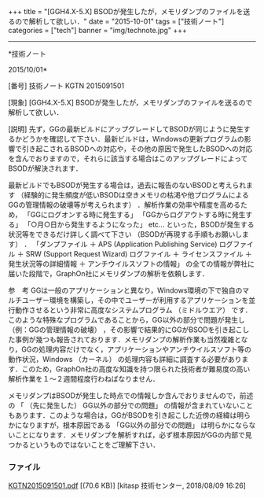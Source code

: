 ﻿+++
title = "[GGH4.X-5.X] BSODが発生したが，メモリダンプのファイルを送るので解析して欲しい．"
date = "2015-10-01"
tags = ["技術ノート"]
categories = ["tech"]
banner = "img/technote.jpg"
+++

-----------------------------------------------------------------------------------------------------------------------------

*技術ノート

2015/10/01*


[番号]
技術ノート KGTN 2015091501

[現象]
[GGH4.X-5.X]
BSODが発生したが，メモリダンプのファイルを送るので解析して欲しい．

[説明]
先ず，GGの最新ビルドにアップグレードしてBSODが同じように発生するかどうかを確認して下さい．最新ビルドは，Windowsの更新プログラムの影響で引き起こされるBSODへの対応や，その他の原因で発生したBSODへの対応を含んでおりますので，それらに該当する場合はこのアップグレードによってBSODが解決されます．

最新ビルドでもBSODが発生する場合は，過去に報告のないBSODと考えられます
（経験的に発生頻度が低いBSODは空きメモリの枯渇や他プログラムによるGGの管理情報の破壊等が考えられます）
．解析作業の効率や精度を高めるため， 「GGにログオンする時に発生する」
「GGからログアウトする時に発生する」 「○月○日から発生するようになった」
etc... といった，BSODが発生する状況等をできるだけ詳しく調べて下さい
（BSODが再現する手順もお願いします） ． 「ダンプファイル ＋ APS
(Application Publishing Service) ログファイル ＋ SRW (Support Request
Wizard) ログファイル ＋ ライセンスファイル ＋ 発生状況等の詳細情報 ＋
アンチウイルスソフトの情報」
の全ての情報が弊社に届いた段階で，GraphOn社にメモリダンプの解析を依頼します．

参　考
GGは一般のアプリケーションと異なり，Windows環境の下で独自のマルチユーザー環境を構築し，その中でユーザーが利用するアプリケーションを並行動作させるという非常に高度なシステムプログラム
（ミドルウエア）
です．このような特殊なプログラムであることから，GG以外の部分で問題が発生し
（例：GGの管理情報の破壊）
，その影響で結果的にGGがBSODを引き起こした事例が幾つも報告されております．メモリダンプの解析作業も当然複雑となり，GGの処理内容だけでなく，アプリケーションやアンチウイルスソフト等の動作状況，Windows
（カーネル）
の処理内容も詳細に調査する必要があります．このため，GraphOn社の高度な知識を持つ限られた技術者が難易度の高い解析作業を１～２週間程度行わねばなりません．

メモリダンプはBSODが発生した時点での情報しか含んでおりませんので，前述の
「 （先に発生した） GG以外の部分での問題」
の情報が含まれていないこともあります．このような場合は，GGがBSODを引き起こした近傍の経緯は明らかになりますが，根本原因である
「GG以外の部分での問題」
は明らかにならないことになります．メモリダンプを解析すれば，必ず根本原因がGGの内部で見つかるというものではないことをご理解下さい．


### ファイル

 
 


[KGTN2015091501.pdf](http://techreport.kitasp.net/attachments/download/4109/KGTN2015091501.pdf)
 [(70.6 KB)] [kitasp 技術センター, 2018/08/09
16:26]


 


 

